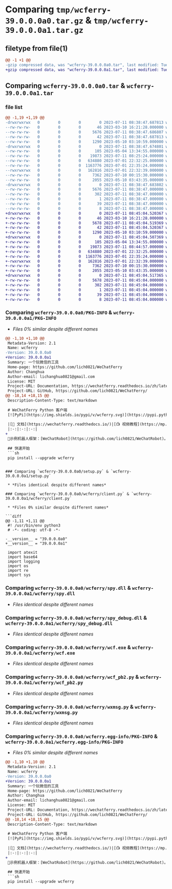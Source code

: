# Comparing `tmp/wcferry-39.0.0.0a0.tar.gz` & `tmp/wcferry-39.0.0.0a1.tar.gz`

## filetype from file(1)

```diff
@@ -1 +1 @@
-gzip compressed data, was "wcferry-39.0.0.0a0.tar", last modified: Tue Jul 11 08:38:47 2023, max compression
+gzip compressed data, was "wcferry-39.0.0.0a1.tar", last modified: Tue Jul 11 08:45:04 2023, max compression
```

## Comparing `wcferry-39.0.0.0a0.tar` & `wcferry-39.0.0.0a1.tar`

### file list

```diff
@@ -1,19 +1,19 @@
-drwxrwxrwx   0        0        0        0 2023-07-11 08:38:47.687813 wcferry-39.0.0.0a0/
--rw-rw-rw-   0        0        0       46 2023-03-10 16:21:28.000000 wcferry-39.0.0.0a0/MANIFEST.in
--rw-rw-rw-   0        0        0     5676 2023-07-11 08:38:47.686807 wcferry-39.0.0.0a0/PKG-INFO
--rw-rw-rw-   0        0        0       42 2023-07-11 08:38:47.687813 wcferry-39.0.0.0a0/setup.cfg
--rw-rw-rw-   0        0        0     1290 2023-05-10 03:10:59.000000 wcferry-39.0.0.0a0/setup.py
-drwxrwxrwx   0        0        0        0 2023-07-11 08:38:47.674801 wcferry-39.0.0.0a0/wcferry/
--rw-rw-rw-   0        0        0      105 2023-05-04 13:34:55.000000 wcferry-39.0.0.0a0/wcferry/__init__.py
--rw-rw-rw-   0        0        0    19873 2023-07-11 08:25:24.000000 wcferry-39.0.0.0a0/wcferry/client.py
--rw-rw-rw-   0        0        0   634880 2023-07-01 22:32:25.000000 wcferry-39.0.0.0a0/wcferry/spy.dll
--rw-rw-rw-   0        0        0  1163776 2023-07-01 22:35:24.000000 wcferry-39.0.0.0a0/wcferry/spy_debug.dll
--rwxrwxrwx   0        0        0   162816 2023-07-01 22:32:39.000000 wcferry-39.0.0.0a0/wcferry/wcf.exe
--rw-rw-rw-   0        0        0     7362 2023-07-10 00:15:30.000000 wcferry-39.0.0.0a0/wcferry/wcf_pb2.py
--rw-rw-rw-   0        0        0     2055 2023-05-10 03:43:35.000000 wcferry-39.0.0.0a0/wcferry/wxmsg.py
-drwxrwxrwx   0        0        0        0 2023-07-11 08:38:47.683802 wcferry-39.0.0.0a0/wcferry.egg-info/
--rw-rw-rw-   0        0        0     5676 2023-07-11 08:38:47.000000 wcferry-39.0.0.0a0/wcferry.egg-info/PKG-INFO
--rw-rw-rw-   0        0        0      302 2023-07-11 08:38:47.000000 wcferry-39.0.0.0a0/wcferry.egg-info/SOURCES.txt
--rw-rw-rw-   0        0        0        1 2023-07-11 08:38:47.000000 wcferry-39.0.0.0a0/wcferry.egg-info/dependency_links.txt
--rw-rw-rw-   0        0        0       39 2023-07-11 08:38:47.000000 wcferry-39.0.0.0a0/wcferry.egg-info/requires.txt
--rw-rw-rw-   0        0        0        8 2023-07-11 08:38:47.000000 wcferry-39.0.0.0a0/wcferry.egg-info/top_level.txt
+drwxrwxrwx   0        0        0        0 2023-07-11 08:45:04.520367 wcferry-39.0.0.0a1/
+-rw-rw-rw-   0        0        0       46 2023-03-10 16:21:28.000000 wcferry-39.0.0.0a1/MANIFEST.in
+-rw-rw-rw-   0        0        0     5678 2023-07-11 08:45:04.519369 wcferry-39.0.0.0a1/PKG-INFO
+-rw-rw-rw-   0        0        0       42 2023-07-11 08:45:04.520367 wcferry-39.0.0.0a1/setup.cfg
+-rw-rw-rw-   0        0        0     1290 2023-05-10 03:10:59.000000 wcferry-39.0.0.0a1/setup.py
+drwxrwxrwx   0        0        0        0 2023-07-11 08:45:04.507369 wcferry-39.0.0.0a1/wcferry/
+-rw-rw-rw-   0        0        0      105 2023-05-04 13:34:55.000000 wcferry-39.0.0.0a1/wcferry/__init__.py
+-rw-rw-rw-   0        0        0    19873 2023-07-11 08:44:57.000000 wcferry-39.0.0.0a1/wcferry/client.py
+-rw-rw-rw-   0        0        0   634880 2023-07-01 22:32:25.000000 wcferry-39.0.0.0a1/wcferry/spy.dll
+-rw-rw-rw-   0        0        0  1163776 2023-07-01 22:35:24.000000 wcferry-39.0.0.0a1/wcferry/spy_debug.dll
+-rwxrwxrwx   0        0        0   162816 2023-07-01 22:32:39.000000 wcferry-39.0.0.0a1/wcferry/wcf.exe
+-rw-rw-rw-   0        0        0     7362 2023-07-10 00:15:30.000000 wcferry-39.0.0.0a1/wcferry/wcf_pb2.py
+-rw-rw-rw-   0        0        0     2055 2023-05-10 03:43:35.000000 wcferry-39.0.0.0a1/wcferry/wxmsg.py
+drwxrwxrwx   0        0        0        0 2023-07-11 08:45:04.517365 wcferry-39.0.0.0a1/wcferry.egg-info/
+-rw-rw-rw-   0        0        0     5678 2023-07-11 08:45:04.000000 wcferry-39.0.0.0a1/wcferry.egg-info/PKG-INFO
+-rw-rw-rw-   0        0        0      302 2023-07-11 08:45:04.000000 wcferry-39.0.0.0a1/wcferry.egg-info/SOURCES.txt
+-rw-rw-rw-   0        0        0        1 2023-07-11 08:45:04.000000 wcferry-39.0.0.0a1/wcferry.egg-info/dependency_links.txt
+-rw-rw-rw-   0        0        0       39 2023-07-11 08:45:04.000000 wcferry-39.0.0.0a1/wcferry.egg-info/requires.txt
+-rw-rw-rw-   0        0        0        8 2023-07-11 08:45:04.000000 wcferry-39.0.0.0a1/wcferry.egg-info/top_level.txt
```

### Comparing `wcferry-39.0.0.0a0/PKG-INFO` & `wcferry-39.0.0.0a1/PKG-INFO`

 * *Files 0% similar despite different names*

```diff
@@ -1,10 +1,10 @@
 Metadata-Version: 2.1
 Name: wcferry
-Version: 39.0.0.0a0
+Version: 39.0.0.0a1
 Summary: 一个玩微信的工具
 Home-page: https://github.com/lich0821/WeChatFerry
 Author: Changhua
 Author-email: lichanghua0821@gmail.com
 License: MIT
 Project-URL: Documentation, https://wechatferry.readthedocs.io/zh/latest/index.html
 Project-URL: GitHub, https://github.com/lich0821/WeChatFerry/
@@ -18,14 +18,15 @@
 Description-Content-Type: text/markdown
 
 # WeChatFerry Python 客户端
 [![PyPi](https://img.shields.io/pypi/v/wcferry.svg)](https://pypi.python.org/pypi/wcferry) [![Downloads](https://static.pepy.tech/badge/wcferry)](https://pypi.python.org/pypi/wcferry) [![Documentation Status](https://readthedocs.org/projects/wechatferry/badge/?version=latest)](https://wechatferry.readthedocs.io/zh/latest/?badge=latest)
 
 |[📖 文档](https://wechatferry.readthedocs.io/)|[📺 视频教程](https://mp.weixin.qq.com/s/APdjGyZ2hllXxyG_sNCfXQ)|[🙋 FAQ](https://mp.weixin.qq.com/s/XTJ9H-FsCPCscixAts8i_A)|
 |:-:|:-:|:-:|
+
 🤖示例机器人框架：[WeChatRobot](https://github.com/lich0821/WeChatRobot)。
 
 ## 快速开始
 ```sh
 pip install --upgrade wcferry
 ```
```

### Comparing `wcferry-39.0.0.0a0/setup.py` & `wcferry-39.0.0.0a1/setup.py`

 * *Files identical despite different names*

### Comparing `wcferry-39.0.0.0a0/wcferry/client.py` & `wcferry-39.0.0.0a1/wcferry/client.py`

 * *Files 0% similar despite different names*

```diff
@@ -1,11 +1,11 @@
 #! /usr/bin/env python3
 # -*- coding: utf-8 -*-
 
-__version__ = "39.0.0.0a0"
+__version__ = "39.0.0.0a1"
 
 import atexit
 import base64
 import logging
 import os
 import re
 import sys
```

### Comparing `wcferry-39.0.0.0a0/wcferry/spy.dll` & `wcferry-39.0.0.0a1/wcferry/spy.dll`

 * *Files identical despite different names*

### Comparing `wcferry-39.0.0.0a0/wcferry/spy_debug.dll` & `wcferry-39.0.0.0a1/wcferry/spy_debug.dll`

 * *Files identical despite different names*

### Comparing `wcferry-39.0.0.0a0/wcferry/wcf.exe` & `wcferry-39.0.0.0a1/wcferry/wcf.exe`

 * *Files identical despite different names*

### Comparing `wcferry-39.0.0.0a0/wcferry/wcf_pb2.py` & `wcferry-39.0.0.0a1/wcferry/wcf_pb2.py`

 * *Files identical despite different names*

### Comparing `wcferry-39.0.0.0a0/wcferry/wxmsg.py` & `wcferry-39.0.0.0a1/wcferry/wxmsg.py`

 * *Files identical despite different names*

### Comparing `wcferry-39.0.0.0a0/wcferry.egg-info/PKG-INFO` & `wcferry-39.0.0.0a1/wcferry.egg-info/PKG-INFO`

 * *Files 0% similar despite different names*

```diff
@@ -1,10 +1,10 @@
 Metadata-Version: 2.1
 Name: wcferry
-Version: 39.0.0.0a0
+Version: 39.0.0.0a1
 Summary: 一个玩微信的工具
 Home-page: https://github.com/lich0821/WeChatFerry
 Author: Changhua
 Author-email: lichanghua0821@gmail.com
 License: MIT
 Project-URL: Documentation, https://wechatferry.readthedocs.io/zh/latest/index.html
 Project-URL: GitHub, https://github.com/lich0821/WeChatFerry/
@@ -18,14 +18,15 @@
 Description-Content-Type: text/markdown
 
 # WeChatFerry Python 客户端
 [![PyPi](https://img.shields.io/pypi/v/wcferry.svg)](https://pypi.python.org/pypi/wcferry) [![Downloads](https://static.pepy.tech/badge/wcferry)](https://pypi.python.org/pypi/wcferry) [![Documentation Status](https://readthedocs.org/projects/wechatferry/badge/?version=latest)](https://wechatferry.readthedocs.io/zh/latest/?badge=latest)
 
 |[📖 文档](https://wechatferry.readthedocs.io/)|[📺 视频教程](https://mp.weixin.qq.com/s/APdjGyZ2hllXxyG_sNCfXQ)|[🙋 FAQ](https://mp.weixin.qq.com/s/XTJ9H-FsCPCscixAts8i_A)|
 |:-:|:-:|:-:|
+
 🤖示例机器人框架：[WeChatRobot](https://github.com/lich0821/WeChatRobot)。
 
 ## 快速开始
 ```sh
 pip install --upgrade wcferry
 ```
```


